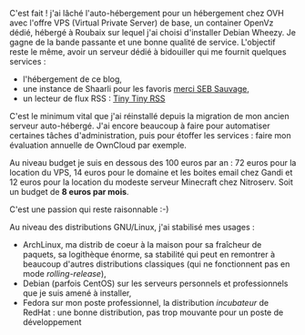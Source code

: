 <!-- title: Bilan de l'hébergement -->
<!-- category: Hébergement -->
<!-- tag: planet -->

C'est fait ! j'ai lâché l'auto-hébergement pour un hébergement chez OVH avec
l'offre VPS (Virtual Private Server) de base<!-- more -->, un container OpenVz dédié,
hébergé à Roubaix sur lequel j'ai choisi d'installer Debian Wheezy. Je gagne de
la bande passante et une bonne qualité de service. L'objectif reste le même,
avoir un serveur dédié à bidouiller qui me fournit quelques services :

- l'hébergement de ce blog,
- une instance de Shaarli pour les favoris [merci SEB Sauvage](http://sebsauvage.net/wiki/doku.php?id=php:shaarli),
- un lecteur de flux RSS : [Tiny Tiny RSS](https://gitlab.tt-rss.org/tt-rss/tt-rss)

C'est le minimum vital que j'ai réinstallé depuis la migration de mon ancien
serveur auto-hébergé. J'ai encore beaucoup à faire pour automatiser certaines
tâches d'administration, puis pour étoffer les services : faire mon évaluation
annuelle de OwnCloud par exemple. 

Au niveau budget je suis en dessous des 100 euros par an : 72 euros pour la
location du VPS, 14 euros pour le domaine et les boites email chez Gandi et 12
euros pour la location du modeste serveur Minecraft chez Nitroserv. Soit un
budget de **8 euros par mois**.

C'est une passion qui reste raisonnable :-)

Au niveau des distributions GNU/Linux, j'ai stabilisé mes usages :

- ArchLinux, ma distrib de coeur à la maison pour sa fraîcheur de paquets, sa
  logithèque énorme, sa stabilité qui peut en remontrer à beaucoup d'autres
  distributions classiques (qui ne fonctionnent pas en mode *rolling-release*),
- Debian (parfois CentOS) sur les serveurs personnels et professionnels que je
  suis amené à installer,
- Fedora sur mon poste professionnel, la distribution *incubateur* de RedHat :
  une bonne distribution, pas trop mouvante pour un poste de développement 


